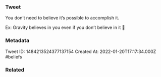 ### Tweet
You don’t need to believe it’s possible to accomplish it.

Ex: Gravity believes in you even if you don’t believe in it 😬

### Metadata
Tweet ID: 1484213524377137154
Created At: 2022-01-20T17:17:34.000Z
#beliefs 

### Related

